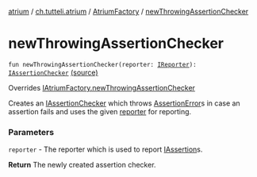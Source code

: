 [atrium](../../index.md) / [ch.tutteli.atrium](../index.md) / [AtriumFactory](index.md) / [newThrowingAssertionChecker](.)

# newThrowingAssertionChecker

`fun newThrowingAssertionChecker(reporter: `[`IReporter`](../../ch.tutteli.atrium.reporting/-i-reporter/index.md)`): `[`IAssertionChecker`](../../ch.tutteli.atrium.checking/-i-assertion-checker/index.md) [(source)](https://github.com/robstoll/atrium/tree/master/atrium-impl-robstoll/src/main/kotlin/ch/tutteli/atrium/AtriumFactory.kt#L60)

Overrides [IAtriumFactory.newThrowingAssertionChecker](../-i-atrium-factory/new-throwing-assertion-checker.md)

Creates an [IAssertionChecker](../../ch.tutteli.atrium.checking/-i-assertion-checker/index.md) which throws [AssertionError](http://docs.oracle.com/javase/6/docs/api/java/lang/AssertionError.html)s in case an assertion fails
and uses the given [reporter](new-throwing-assertion-checker.md#ch.tutteli.atrium.AtriumFactory$newThrowingAssertionChecker(ch.tutteli.atrium.reporting.IReporter)/reporter) for reporting.

### Parameters

`reporter` - The reporter which is used to report [IAssertion](#)s.

**Return**
The newly created assertion checker.

